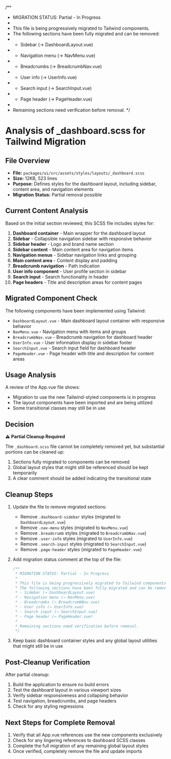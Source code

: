 /\*\*

- MIGRATION STATUS: Partial - In Progress
-
- This file is being progressively migrated to Tailwind components.
- The following sections have been fully migrated and can be removed:
- - Sidebar (→ DashboardLayout.vue)
- - Navigation menu (→ NavMenu.vue)
- - Breadcrumbs (→ BreadcrumbNav.vue)
- - User info (→ UserInfo.vue)
- - Search input (→ SearchInput.vue)
- - Page header (→ PageHeader.vue)
-
- Remaining sections need verification before removal.
  \*/

# Analysis of \_dashboard.scss for Tailwind Migration

## File Overview

- **File:** `packages/ui/src/assets/styles/layouts/_dashboard.scss`
- **Size:** 12KB, 523 lines
- **Purpose:** Defines styles for the dashboard layout, including sidebar, content area, and navigation elements
- **Migration Status:** Partial removal possible

## Current Content Analysis

Based on the initial section reviewed, this SCSS file includes styles for:

1. **Dashboard container** - Main wrapper for the dashboard layout
2. **Sidebar** - Collapsible navigation sidebar with responsive behavior
3. **Sidebar header** - Logo and brand name section
4. **Sidebar content** - Main content area for navigation items
5. **Navigation menus** - Sidebar navigation links and grouping
6. **Main content area** - Content display and padding
7. **Breadcrumb navigation** - Path indication
8. **User info component** - User profile section in sidebar
9. **Search input** - Search functionality in header
10. **Page headers** - Title and description areas for content pages

## Migrated Component Check

The following components have been implemented using Tailwind:

- `DashboardLayout.vue` - Main dashboard layout container with responsive behavior
- `NavMenu.vue` - Navigation menu with items and groups
- `BreadcrumbNav.vue` - Breadcrumb navigation for dashboard header
- `UserInfo.vue` - User information display in sidebar footer
- `SearchInput.vue` - Search input field for dashboard header
- `PageHeader.vue` - Page header with title and description for content areas

## Usage Analysis

A review of the App.vue file shows:

- Migration to use the new Tailwind-styled components is in progress
- The layout components have been imported and are being utilized
- Some transitional classes may still be in use

## Decision

⚠️ **Partial Cleanup Required**

The `_dashboard.scss` file cannot be completely removed yet, but substantial portions can be cleaned up:

1. Sections fully migrated to components can be removed
2. Global layout styles that might still be referenced should be kept temporarily
3. A clear comment should be added indicating the transitional state

## Cleanup Steps

1. Update the file to remove migrated sections:

   - Remove `.dashboard-sidebar` styles (migrated to `DashboardLayout.vue`)
   - Remove `.nav-menu` styles (migrated to `NavMenu.vue`)
   - Remove `.breadcrumb` styles (migrated to `BreadcrumbNav.vue`)
   - Remove `.user-info` styles (migrated to `UserInfo.vue`)
   - Remove `.search-input` styles (migrated to `SearchInput.vue`)
   - Remove `.page-header` styles (migrated to `PageHeader.vue`)

2. Add migration status comment at the top of the file:

   ```scss
   /**
    * MIGRATION STATUS: Partial - In Progress
    * 
    * This file is being progressively migrated to Tailwind components.
    * The following sections have been fully migrated and can be removed:
    * - Sidebar (→ DashboardLayout.vue)
    * - Navigation menu (→ NavMenu.vue)
    * - Breadcrumbs (→ BreadcrumbNav.vue)
    * - User info (→ UserInfo.vue)
    * - Search input (→ SearchInput.vue)
    * - Page header (→ PageHeader.vue)
    * 
    * Remaining sections need verification before removal.
    */
   ```

3. Keep basic dashboard container styles and any global layout utilities that might still be in use

## Post-Cleanup Verification

After partial cleanup:

1. Build the application to ensure no build errors
2. Test the dashboard layout in various viewport sizes
3. Verify sidebar responsiveness and collapsing behavior
4. Test navigation, breadcrumbs, and page headers
5. Check for any styling regressions

## Next Steps for Complete Removal

1. Verify that all App.vue references use the new components exclusively
2. Check for any lingering references to dashboard SCSS classes
3. Complete the full migration of any remaining global layout styles
4. Once verified, completely remove the file and update imports

